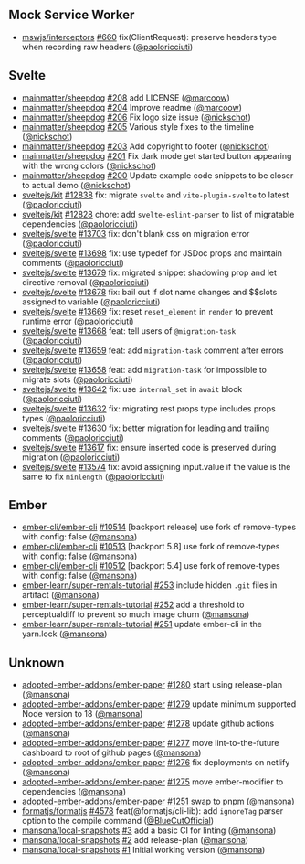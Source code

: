## Mock Service Worker

- [mswjs/interceptors] [#660](https://github.com/mswjs/interceptors/pull/660) fix(ClientRequest): preserve headers type when recording raw headers ([@paoloricciuti])

## Svelte

- [mainmatter/sheepdog] [#208](https://github.com/mainmatter/sheepdog/pull/208) add LICENSE ([@marcoow])
- [mainmatter/sheepdog] [#204](https://github.com/mainmatter/sheepdog/pull/204) Improve readme ([@marcoow])
- [mainmatter/sheepdog] [#206](https://github.com/mainmatter/sheepdog/pull/206) Fix logo size issue ([@nickschot])
- [mainmatter/sheepdog] [#205](https://github.com/mainmatter/sheepdog/pull/205) Various style fixes to the timeline ([@nickschot])
- [mainmatter/sheepdog] [#203](https://github.com/mainmatter/sheepdog/pull/203) Add copyright to footer ([@nickschot])
- [mainmatter/sheepdog] [#201](https://github.com/mainmatter/sheepdog/pull/201) Fix dark mode get started button appearing with the wrong colors ([@nickschot])
- [mainmatter/sheepdog] [#200](https://github.com/mainmatter/sheepdog/pull/200) Update example code snippets to be closer to actual demo ([@nickschot])
- [sveltejs/kit] [#12838](https://github.com/sveltejs/kit/pull/12838) fix: migrate `svelte` and `vite-plugin-svelte` to latest ([@paoloricciuti])
- [sveltejs/kit] [#12828](https://github.com/sveltejs/kit/pull/12828) chore: add `svelte-eslint-parser` to list of migratable dependencies ([@paoloricciuti])
- [sveltejs/svelte] [#13703](https://github.com/sveltejs/svelte/pull/13703) fix: don't blank css on migration error ([@paoloricciuti])
- [sveltejs/svelte] [#13698](https://github.com/sveltejs/svelte/pull/13698) fix: use typedef for JSDoc props and maintain comments ([@paoloricciuti])
- [sveltejs/svelte] [#13679](https://github.com/sveltejs/svelte/pull/13679) fix: migrated snippet shadowing prop and let directive removal ([@paoloricciuti])
- [sveltejs/svelte] [#13678](https://github.com/sveltejs/svelte/pull/13678) fix: bail out if slot name changes and $$slots assigned to variable ([@paoloricciuti])
- [sveltejs/svelte] [#13669](https://github.com/sveltejs/svelte/pull/13669) fix: reset `reset_element` in `render` to prevent runtime error ([@paoloricciuti])
- [sveltejs/svelte] [#13668](https://github.com/sveltejs/svelte/pull/13668) feat: tell users of `@migration-task` ([@paoloricciuti])
- [sveltejs/svelte] [#13659](https://github.com/sveltejs/svelte/pull/13659) feat: add `migration-task` comment after errors ([@paoloricciuti])
- [sveltejs/svelte] [#13658](https://github.com/sveltejs/svelte/pull/13658) feat: add `migration-task` for impossible to migrate slots ([@paoloricciuti])
- [sveltejs/svelte] [#13642](https://github.com/sveltejs/svelte/pull/13642) fix: use `internal_set` in `await` block ([@paoloricciuti])
- [sveltejs/svelte] [#13632](https://github.com/sveltejs/svelte/pull/13632) fix: migrating rest props type includes props types ([@paoloricciuti])
- [sveltejs/svelte] [#13630](https://github.com/sveltejs/svelte/pull/13630) fix: better migration for leading and trailing comments ([@paoloricciuti])
- [sveltejs/svelte] [#13617](https://github.com/sveltejs/svelte/pull/13617) fix: ensure inserted code is preserved during migration ([@paoloricciuti])
- [sveltejs/svelte] [#13574](https://github.com/sveltejs/svelte/pull/13574) fix: avoid assigning input.value if the value is the same to fix `minlength` ([@paoloricciuti])

## Ember

- [ember-cli/ember-cli] [#10514](https://github.com/ember-cli/ember-cli/pull/10514) [backport release] use fork of remove-types with config: false ([@mansona])
- [ember-cli/ember-cli] [#10513](https://github.com/ember-cli/ember-cli/pull/10513) [backport 5.8] use fork of remove-types with config: false ([@mansona])
- [ember-cli/ember-cli] [#10512](https://github.com/ember-cli/ember-cli/pull/10512) [backport 5.4] use fork of remove-types with config: false ([@mansona])
- [ember-learn/super-rentals-tutorial] [#253](https://github.com/ember-learn/super-rentals-tutorial/pull/253) include hidden `.git` files in artifact ([@mansona])
- [ember-learn/super-rentals-tutorial] [#252](https://github.com/ember-learn/super-rentals-tutorial/pull/252) add a threshold to perceptualdiff to prevent so much image churn ([@mansona])
- [ember-learn/super-rentals-tutorial] [#251](https://github.com/ember-learn/super-rentals-tutorial/pull/251) update ember-cli in the yarn.lock ([@mansona])

## Unknown

- [adopted-ember-addons/ember-paper] [#1280](https://github.com/adopted-ember-addons/ember-paper/pull/1280) start using release-plan ([@mansona])
- [adopted-ember-addons/ember-paper] [#1279](https://github.com/adopted-ember-addons/ember-paper/pull/1279) update minimum supported Node version to 18 ([@mansona])
- [adopted-ember-addons/ember-paper] [#1278](https://github.com/adopted-ember-addons/ember-paper/pull/1278) update github actions ([@mansona])
- [adopted-ember-addons/ember-paper] [#1277](https://github.com/adopted-ember-addons/ember-paper/pull/1277) move lint-to-the-future dashboard to root of github pages ([@mansona])
- [adopted-ember-addons/ember-paper] [#1276](https://github.com/adopted-ember-addons/ember-paper/pull/1276) fix deployments on netlify ([@mansona])
- [adopted-ember-addons/ember-paper] [#1275](https://github.com/adopted-ember-addons/ember-paper/pull/1275) move ember-modifier to dependencies ([@mansona])
- [adopted-ember-addons/ember-paper] [#1251](https://github.com/adopted-ember-addons/ember-paper/pull/1251) swap to pnpm ([@mansona])
- [formatjs/formatjs] [#4578](https://github.com/formatjs/formatjs/pull/4578) feat(@formatjs/cli-lib): add `ignoreTag` parser option to the compile command ([@BlueCutOfficial])
- [mansona/local-snapshots] [#3](https://github.com/mansona/local-snapshots/pull/3) add a basic CI for linting ([@mansona])
- [mansona/local-snapshots] [#2](https://github.com/mansona/local-snapshots/pull/2) add release-plan ([@mansona])
- [mansona/local-snapshots] [#1](https://github.com/mansona/local-snapshots/pull/1) Initial working version ([@mansona])

[@BlueCutOfficial]: https://github.com/BlueCutOfficial
[@mansona]: https://github.com/mansona
[@marcoow]: https://github.com/marcoow
[@nickschot]: https://github.com/nickschot
[@paoloricciuti]: https://github.com/paoloricciuti
[adopted-ember-addons/ember-paper]: https://github.com/adopted-ember-addons/ember-paper
[ember-cli/ember-cli]: https://github.com/ember-cli/ember-cli
[ember-learn/super-rentals-tutorial]: https://github.com/ember-learn/super-rentals-tutorial
[formatjs/formatjs]: https://github.com/formatjs/formatjs
[mainmatter/sheepdog]: https://github.com/mainmatter/sheepdog
[mansona/local-snapshots]: https://github.com/mansona/local-snapshots
[mswjs/interceptors]: https://github.com/mswjs/interceptors
[sveltejs/kit]: https://github.com/sveltejs/kit
[sveltejs/svelte]: https://github.com/sveltejs/svelte
